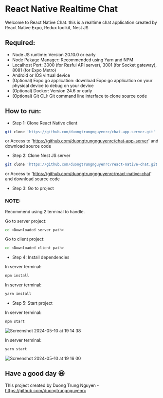 # React Native Realtime Chat

Welcome to React Native Chat. this is a realtime chat application created by React Native Expo, Redux toolkit, Nest JS

## Required:

- Node JS runtime: Version 20.10.0 or early
- Node Pakage Manager: Recommended using Yarn and NPM
- Localhost Port: 3000 (for Resful API server), 3001 (for Socket gateway), 8081 (for Expo Metro)
- Android or IOS virtual device
- (Optional) Expo go application: download Expo go application on your physical device to debug on your device
- (Optional) Docker: Version 24.6 or early
- (Optional) Git CLI: Git command line interface to clone source code

## How to run:

- Step 1: Clone React Native client
```sh
git clone 'https://github.com/duongtrungnguyenrc/chat-app-server.git'
```
or
Access to 'https://github.com/duongtrungnguyenrc/chat-app-server' and download source code

- Step 2: Clone Nest JS server
```sh
git clone 'https://github.com/duongtrungnguyenrc/react-native-chat.git'
```
or
Access to 'https://github.com/duongtrungnguyenrc/react-native-chat' and download source code

- Step 3: Go to project
### NOTE:  
Recommend using 2 terminal to handle.

Go to server project:
```sh
cd <Downloaded server path>
```

Go to client project:
```sh
cd <Downloaded client path>
```

- Step 4: Install dependencies

In server terminal:
```sh
npm install
```

In server terminal:
```sh
yarn install
```

- Step 5: Start project

In server terminal:
```sh
npm start
```
![Screenshot 2024-05-10 at 19 14 38](https://github.com/duongtrungnguyenrc/react-native-chat/assets/111481047/73141cd3-9086-4434-805c-814b286eff30)

In server terminal:
```sh
yarn start
```
![Screenshot 2024-05-10 at 19 16 00](https://github.com/duongtrungnguyenrc/react-native-chat/assets/111481047/7ebe8773-69fa-4154-bb71-f9f3f4559c61)

## Have a good day 😆

This project created by Duong Trung Nguyen - https://github.com/duongtrungnguyenrc

